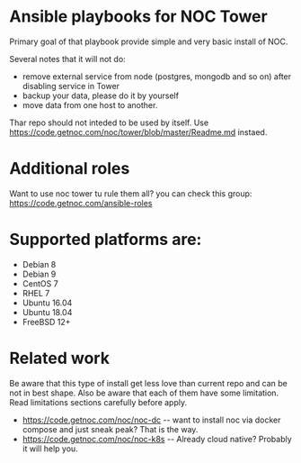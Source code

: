 # Ansible playbooks for NOC Tower

Primary goal of that playbook provide simple and very basic install of NOC.

Several notes that it will not do:
* remove external service from node (postgres, mongodb and so on) after disabling service in Tower
* backup your data, please do it by yourself
* move data from one host to another.

Thar repo should not inteded to be used by itself. 
Use https://code.getnoc.com/noc/tower/blob/master/Readme.md instaed. 

# Additional roles

Want to use noc tower tu rule them all? you can check this group: https://code.getnoc.com/ansible-roles

# Supported platforms are:

* Debian 8
* Debian 9
* CentOS 7
* RHEL 7
* Ubuntu 16.04
* Ubuntu 18.04
* FreeBSD 12+

# Related work 

Be aware that this type of install get less love than current repo and can be not in best shape. 
Also be aware that each of them have some limitation. Read limitations sections carefully before apply.

* https://code.getnoc.com/noc/noc-dc -- want to install noc via docker compose and just sneak peak? That is the way.
* https://code.getnoc.com/noc/noc-k8s -- Already cloud native? Probably it will help you. 


